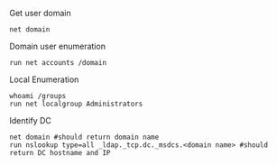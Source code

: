 Get user domain
````
net domain
````
Domain user enumeration
````
run net accounts /domain
````
Local Enumeration
````
whoami /groups
run net localgroup Administrators
````
Identify DC
````
net domain #should return domain name
run nslookup type=all _ldap._tcp.dc._msdcs.<domain name> #should return DC hostname and IP
````
